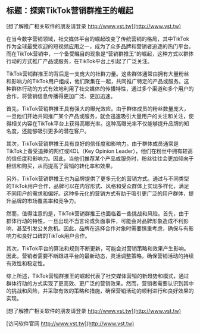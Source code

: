 ## **标题：探索TikTok营销群推王的崛起**

[想了解推广相关软件的朋友请登录 http://www.vst.tw](http://www.vst.tw)

在当今数字营销领域，社交媒体平台的崛起改变了传统营销的格局，其中TikTok作为全球最受欢迎的短视频应用之一，成为了众多品牌和营销者追逐的热门平台。而在TikTok营销中，一个备受瞩目的现象是“营销群推王”的崛起，这种方式以群体行动的方式推广产品或服务，在TikTok平台上引起了广泛关注。

TikTok营销群推王的背后是一支庞大的社群力量。这些群体通常由拥有大量粉丝和影响力的TikTok用户组成，他们聚集在一起，共同推广特定的产品或服务。这种群体行动的方式有效地利用了社交媒体的传播特性，通过多个渠道和多个用户的合作，将营销信息传播得更加广泛、更加迅速。

首先，TikTok营销群推王具有强大的曝光效应。由于群体成员的粉丝数量庞大，一旦他们开始共同推广某个产品或服务，就会迅速吸引大量用户的关注和关注，使得相关内容在TikTok平台上获得高曝光率。这种高曝光率不仅能够提升品牌的知名度，还能够吸引更多的潜在客户。

其次，TikTok营销群推王具有良好的信任度和影响力。由于群体成员通常是TikTok上备受追捧的网红或KOL（Key Opinion Leader），他们在粉丝中拥有较高的信任度和影响力。因此，当他们推荐某个产品或服务时，粉丝往往会更加倾向于相信和购买，从而提高了营销的转化率和效果。

另外，TikTok营销群推王也为品牌提供了更多元化的营销方式。通过与不同类型的TikTok用户合作，品牌可以在内容形式、风格和受众群体上实现多样化，满足不同用户的需求和偏好。这种多元化的营销方式有助于吸引更广泛的用户群体，提升品牌的市场覆盖率和竞争力。

然而，值得注意的是，TikTok营销群推王也面临着一些挑战和风险。首先，由于群体行动的特性，一旦出现不当言论或负面事件，可能会对品牌形象造成不利影响，甚至引发公关危机。因此，品牌在选择合作对象时需要慎重考虑，确保与有影响力和良好口碑的TikTok用户合作。

其次，TikTok平台的算法和规则不断更新，可能会对营销策略和效果产生影响。因此，营销者需要不断跟进平台的最新动态，灵活调整策略，确保营销活动的持续有效性和稳定性。

综上所述，TikTok营销群推王的崛起代表了社交媒体营销的新趋势和模式，通过群体行动的方式实现了更高效、更广泛的营销效果。然而，营销者需要认识到其中的挑战和风险，并采取有效的策略和措施，确保营销活动的顺利进行和良好效果的实现。

[想了解推广相关软件的朋友请登录 http://www.vst.tw](http://www.vst.tw)


[访问软件官网 http://www.vst.tw](http://www.vst.tw)
